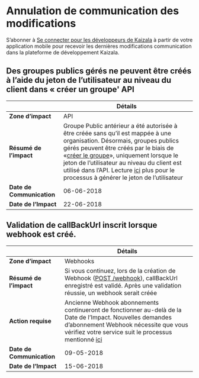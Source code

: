 # <a name="breaking-changes-communication"></a>Annulation de communication des modifications

S’abonner à [Se connecter pour les développeurs de Kaizala](https://join.kaiza.la/g/jwoUnTyHR_Kgrd_GuDDc1w) à partir de votre application mobile pour recevoir les dernières modifications communication dans la plateforme de développement Kaizala.

<!---

## Deprecating Mobile Number data from Kaizala APIs & Webhooks
||Details|
|--|--|
|**Impact Area**| APIs & Webhooks |
|**Impact Summary**|Kaizala APIs & Webhooks will stop returning Mobile Number as part of reponse. It will return Kaizala userIDs, which can be used to identify unique users. List of APIs & Webhook impacted:<br> <ol><li></li>|
|**Requires Action**|3rd party developers should make necessary changes to avoid break in their solutions. During the time period between 'Date of communication' & 'Date of Impact', Kaizala APIs will return both Mobile numbers and User IDs|
|**Date of Communication**| 18-04-2018 |
|**Date of Impact**| 15-05-2018|

-->

## <a name="managed-public-groups-can-only-be-created-using-tenant-level-user-token-in-create-group-api"></a>Des groupes publics gérés ne peuvent être créés à l’aide du jeton de l’utilisateur au niveau du client dans « créer un groupe' API

||Détails|
|--|--|
|**Zone d’impact**| API |
|**Résumé de l’impact**| Groupe Public antérieur a été autorisée à être créée sans qu’il est mappée à une organisation. Désormais, groupes publics gérés peuvent être créés par le biais de «[créer le groupe](https://docs.microsoft.com/en-us/kaizala/connectors/groups#groups)», uniquement lorsque le jeton de l’utilisateur au niveau du client est utilisé dans l’API. Lecture [ici](connectors/UserToken.md) plus pour le processus à générer le jeton de l’utilisateur |
|**Date de Communication**|06-06-2018|
|**Date de l’Impact**|22-06-2018|

## <a name="validation-of-registered-callbackurl-when-webhook-is-created"></a>Validation de callBackUrl inscrit lorsque webhook est créé.

||Détails|
|--|--|
|**Zone d’impact**| Webhooks |
|**Résumé de l’impact**| Si vous continuez, lors de la création de Webhook ([POST /webhook](https://docs.microsoft.com/en-us/kaizala/connectors/webhooks#webhook)), callBackUrl enregistré est validé. Après une validation réussie, un webhook serait créée |
|**Action requise**| Ancienne Webhook abonnements continueront de fonctionner au-delà de la Date de l’Impact. Nouvelles demandes d’abonnement Webhook nécessite que vous vérifiez votre service suit le processus mentionné [ici](connectors/WebHookValidaton.md) |
|**Date de Communication**|09-05-2018|
|**Date de l’Impact**|15-06-2018|

<!---

## Webhook subscription will be cancelled, if 10 consecutive failures are received

||Details|
|--|--|
|**Impact Area**| Webhooks |
|**Impact Summary**| Subscription of WebHooks would be suspended, if Kaizala server doesn't receive success for 10 consecutive attempts. Developer will get communication regarding the same on Kaizala Developer Connect. Click here to join [Kaizala Developer Connect]()|
|**Required Action**||
|**Date of Communication**| 18-04-2018 |
|**Date of Impact**| 01-06-2018 |
-->


